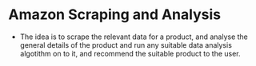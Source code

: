 # Amazon Scraping and Analysis

- The idea is to scrape the relevant data for a product, and analyse the general details of the product and run any suitable data analysis algotithm on to it, and recommend the suitable product to the user.
